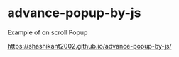 # advance-popup-by-js

Example of on scroll Popup

 https://shashikant2002.github.io/advance-popup-by-js/

